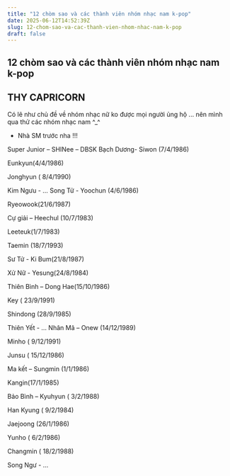 ```yaml
---
title: "12 chòm sao và các thành viên nhóm nhạc nam k-pop"
date: 2025-06-12T14:52:39Z
slug: 12-chom-sao-va-cac-thanh-vien-nhom-nhac-nam-k-pop
draft: false
---
```


## 12 chòm sao và các thành viên nhóm nhạc nam k-pop

## THY CAPRICORN

Có lẽ như chủ đề về nhóm nhạc nữ ko được mọi người ủng hộ ... nên mình qua thử các nhóm nhạc nam ^_^
- Nhà SM trước nha !!!
 
 
 
Super Junior – SHINee – DBSK
Bạch Dương- Siwon (7/4/1986)
 

 Eunkyun(4/4/1986) 
 

Jonghyun ( 8/4/1990)

 
Kim Ngưu - …
Song Tử - Yoochun (4/6/1986)

 Ryeowook(21/6/1987) 
 

Cự giải – Heechul (10/7/1983) 
 

Leeteuk(1/7/1983) 
 

Taemin (18/7/1993)

 
Sư Tử - Ki Bum(21/8/1987)
 

Xử Nữ - Yesung(24/8/1984)
 

Thiên Bình – Dong Hae(15/10/1986) 
 

 Key ( 23/9/1991)
 

 Shindong (28/9/1985)
 

Thiên Yết - …
Nhân Mã – Onew (14/12/1989) 

 
Minho ( 9/12/1991)
 

Junsu ( 15/12/1986)

Ma kết – Sungmin (1/1/1986) 
 

Kangin(17/1/1985)
 

Bảo Bình – Kyuhyun ( 3/2/1988) 
 

Han Kyung ( 9/2/1984)

Jaejoong (26/1/1986) 
 

Yunho ( 6/2/1986)
 

Changmin ( 18/2/1988)

 
Song Ngư - …